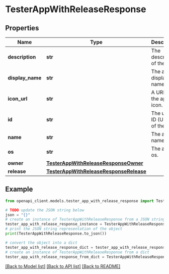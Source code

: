# TesterAppWithReleaseResponse


## Properties

Name | Type | Description | Notes
------------ | ------------- | ------------- | -------------
**description** | **str** | The description of the app | [optional] 
**display_name** | **str** | The app&#39;s display name. | [optional] 
**icon_url** | **str** | A URL to the app&#39;s icon. | [optional] 
**id** | **str** | The unique ID (UUID) of the app | [optional] 
**name** | **str** | The app&#39;s name. | [optional] 
**os** | **str** | The app&#39;s os. | [optional] 
**owner** | [**TesterAppWithReleaseResponseOwner**](TesterAppWithReleaseResponseOwner.md) |  | [optional] 
**release** | [**TesterAppWithReleaseResponseRelease**](TesterAppWithReleaseResponseRelease.md) |  | [optional] 

## Example

```python
from openapi_client.models.tester_app_with_release_response import TesterAppWithReleaseResponse

# TODO update the JSON string below
json = "{}"
# create an instance of TesterAppWithReleaseResponse from a JSON string
tester_app_with_release_response_instance = TesterAppWithReleaseResponse.from_json(json)
# print the JSON string representation of the object
print(TesterAppWithReleaseResponse.to_json())

# convert the object into a dict
tester_app_with_release_response_dict = tester_app_with_release_response_instance.to_dict()
# create an instance of TesterAppWithReleaseResponse from a dict
tester_app_with_release_response_from_dict = TesterAppWithReleaseResponse.from_dict(tester_app_with_release_response_dict)
```
[[Back to Model list]](../README.md#documentation-for-models) [[Back to API list]](../README.md#documentation-for-api-endpoints) [[Back to README]](../README.md)


